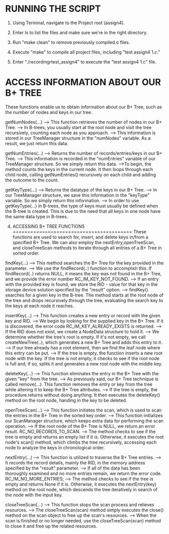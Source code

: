 RUNNING THE SCRIPT 
===========================================

1) Using Terminal, navigate to the Project root (assign4).

2) Enter ls to list the files and make sure we're in the right directory.

3) Run "make clean" to remove previously compiled.o files.

4) Execute "make" to compile all project files, including "test assign4 1.c."

5) Enter "./recordmgrtest_assign4" to execute the "test assign4 1.c" file. 
 
 ACCESS INFORMATION ABOUT OUR B+ TREE
=================================================
These functions enable us to obtain information about our B+ Tree, such as the number of nodes and keys in our tree.

getNumNodes(...) 
--> This function retrieves the number of nodes in our B+ Tree.
--> In B-trees, you usually start at the root node and visit the tree recursively, counting each node as you approach.
--> This information is stored in our TreeManager structure in the "numNodes" variable. As a result, we just return this data.


getNumEntries(...) 
--> Returns the number of records/entries/keys in our B+ Tree.
--> This information is recorded in the "numEntries" variable of our TreeManager structure. So we simply return this data.
-->To begin, the method counts the keys in the current node. It then loops through each child node, calling getNumEntries() recursively on each child and adding the outcome to the count.


getKeyType(...) 
--> Returns the datatype of the keys in our B+ Tree.
--> In our TreeManager structure, we save this information in the "keyType" variable. So we simply return this information.
--> In order to use getKeyType(...) in B-trees, the type of keys must usually be defined when the B-tree is created. This is due to the need that all keys in one node have the same data type in B-trees.


4. ACCESSING B+ TREE FUNCTIONS
=========================================
These functions are used to search for, insert, and delete keys in/from a specified B+ Tree. We can also employ the nextEntry,openTreeScan,  and closeTreeScan methods to iterate through all entries of a B+ Tree in sorted order.

findKey(...) 
--> This method searches the B+ Tree for the key provided in the parameter.
--> We use the findRecord(..) function to accomplish this. If findRecord(..) returns NULL, it means the key was not found in the B+ Tree, and we provide the error number RC_IM_KEY_NOT_FOUND.
--> If an entry with the provided key is found, we store the RID - value for that key in the storage device solution specified by the "result" option.
--> findKey() searches for a given key in the B-tree. The method starts at the root node of the tree and drops recursively through the tree, evaluating the search key to the keys at each node it reaches.


insertKey(...) 
--> This function creates a new entry or record with the given key and RID.
--> We begin by looking for the supplied key in the B+ Tree. If it is discovered, the error code RC_IM_KEY_ALREADY_EXISTS is returned.
--> If the RID does not exist, we create a NodeData structure to hold it.
--> We determine whether the tree's root is empty. If it's not empty, we call createNewTree(..), which generates a new B+ Tree and adds this entry to it.
--> If our tree already has a root element, then we find the leaf node where this entry can be put.
--> If the tree is empty, the function inserts a new root node with the key. If the tree is not empty, it checks to see if the root node is full and, if so, splits it and generates a new root node with the middle key.


deleteKey(...) 
--> This function eliminates the entry in the B+ Tree with the given "key" from the tree.
--> As previously said, our B+ Tree technique is called remove(...). This function removes the entry or key from the tree while altering it to keep the B+ Tree attributes.
--> If the tree is empty, the procedure returns without doing anything. It then executes the deleteKey() method on the root node, handing in the key to be deleted. 


openTreeScan(...) 
--> This function initiates the scan, which is used to scan the entries in the B+ Tree in the sorted key order.
--> This function initializes our ScanManager structure, which keeps extra data for performing the scan operation. 
--> If the root node of the B+ Tree is NULL, we return an error result. RC_NO_RECORDS_TO_SCAN.
--> The method checks to see if the tree is empty and returns an empty list if it is. Otherwise, it executes the root node's scan() method, which climbs the tree recursively, accessing each node to analyze the keys in chronological order.


nextEntry(...) 
--> This function is utilized to traverse the B+ Tree entries.
--> It records the record details, mainly the RID, in the memory address specified by the "result" parameter.
--> If all of the data has been thoroughly examined and no more entries remain, we return the error code. RC_IM_NO_MORE_ENTRIES;
--> The method checks to see if the tree is empty and returns None if it is. Otherwise, it executes the nextEntry(key) method on the root node, which descends the tree iteratively in search of the node with the input key. 


closeTreeScan(...) 
--> This function stops the scan process and relieves resources.
--> The closeTreeScan(scan) method simply executes the close() method on the scan object to free up the scan's resources.
--> When the scan is finished or no longer needed, use the closeTreeScan(scan) method to close it and free up the related resources.
